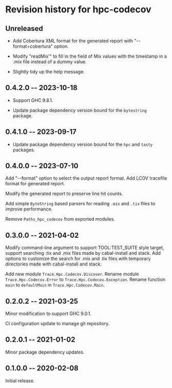 # Revision history for hpc-codecov

## Unreleased

- Add Cobertura XML format for the generated report with
  "--format=cobertura" option.

- Modify "readMix'" to fill in the field of Mix values with the
  timestamp in a .mix file instead of a dummy value.

- Slightly tidy up the help message.

## 0.4.2.0 -- 2023-10-18

- Support GHC 9.8.1.

- Update package dependency version bound for the ``bytestring``
  package.

## 0.4.1.0 -- 2023-09-17

- Update package dependency version bound for the ``hpc`` and
  ``tasty`` packages.

## 0.4.0.0 -- 2023-07-10

Add "--format" option to select the output report format. Add LCOV
tracefile format for generated report.

Modify the generated report to preserve line hit counts.

Add simple ``ByteString`` based parsers for reading ``.mix`` and
``.tix`` files to improve performance.

Remove ``Paths_hpc_codecov`` from exported modules.

## 0.3.0.0 -- 2021-04-02

Modify command-line argument to support TOOL:TEST_SUITE style target,
support searching .tix and .mix files made by cabal-install and
stack. Add options to customize the search for .mix and .tix files
with temporary directories made with cabal-install and stack.

Add new module ``Trace.Hpc.Codecov.Discover``. Rename module
``Trace.Hpc.Codecov.Error`` to ``Trace.Hpc.Codecov.Exception``.
Rename function ``main`` to ``defaultMain`` in
``Trace.Hpc.Codecov.Main``.

## 0.2.0.2 -- 2021-03-25

Minor modification to support GHC 9.0.1.

CI configuration update to manage git repository.

## 0.2.0.1 -- 2021-01-02

Minor package dependency updates.

## 0.1.0.0 -- 2020-02-08

Initial release.
